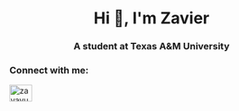 <h1 align="center">Hi 👋, I'm Zavier</h1>
<h3 align="center">A student at Texas A&M University</h3>

<h3 align="left">Connect with me:</h3>
<p align="left">
<a href="https://linkedin.com/in/zavayu" target="blank"><img align="center" src="https://raw.githubusercontent.com/rahuldkjain/github-profile-readme-generator/master/src/images/icons/Social/linked-in-alt.svg" alt="zavayu" height="30" width="40" /></a>
</p>
<!--
**zavayu/zavayu** is a ✨ _special_ ✨ repository because its `README.md` (this file) appears on your GitHub profile.

Here are some ideas to get you started:

- 🔭 I’m currently working on ...
- 🌱 I’m currently learning ...
- 👯 I’m looking to collaborate on ...
- 🤔 I’m looking for help with ...
- 💬 Ask me about ...
- 📫 How to reach me: ...
- 😄 Pronouns: ...
- ⚡ Fun fact: ...
-->
